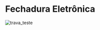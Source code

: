# Fechadura Eletrônica
![trava_teste](https://user-images.githubusercontent.com/81262463/132162612-64066e2e-86e4-433d-ac92-1cb098886a4d.png)


